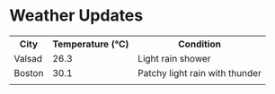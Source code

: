 # Weather Updates

<!-- WEATHER-UPDATE-START -->
<table><tr><th>City</th><th>Temperature (°C)</th><th>Condition</th></tr><tr><td>Valsad</td><td>26.3</td><td>Light rain shower</td></tr><tr><td>Boston</td><td>30.1</td><td>Patchy light rain with thunder</td></tr><tr><td></td><td></td><td></td></tr></table>
<!-- WEATHER-UPDATE-END -->
